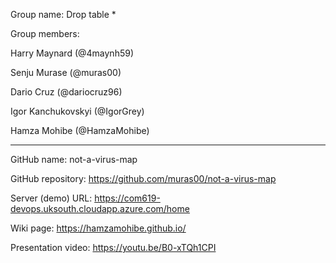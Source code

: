 Group name: Drop table *

Group members:

Harry Maynard (@4maynh59)

Senju Murase (@muras00)

Dario Cruz (@dariocruz96)

Igor Kanchukovskyi (@IgorGrey)

Hamza Mohibe (@HamzaMohibe)

------------------------------------------

GitHub name: not-a-virus-map

GitHub repository: https://github.com/muras00/not-a-virus-map

Server (demo) URL: https://com619-devops.uksouth.cloudapp.azure.com/home

Wiki page: https://hamzamohibe.github.io/

Presentation video: https://youtu.be/B0-xTQh1CPI
